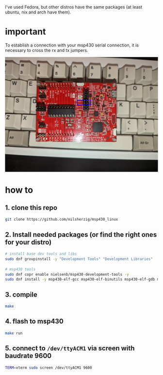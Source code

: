 I've used Fedora, but other distros have the same packages (at least ubuntu, nix and arch have them).

# important 

To establish a connection with your msp430 serial connection, it is necessary to cross the rx and tx jumpers.

![jumper](./jumper.png)

# how to

## 1. clone this repo

```bash 
git clone https://github.com/nilsherzig/msp430_linux
```

## 2. Install needed packages (or find the right ones for your distro)

```bash
# install base dev tools and libs
sudo dnf groupinstall -y "Development Tools" "Development Libraries"

# msp430 tools
sudo dnf copr enable nielsenb/msp430-development-tools -y
sudo dnf install -y msp430-elf-gcc msp430-elf-binutils msp430-elf-gdb mspds msp430flasher msp430-gcc-support-files dos2unix libusb readline mspdebug
```

## 3. compile

```bash
make
```

## 4. flash to msp430

```bash
make run
```


## 5. connect to `/dev/ttyACM1` via screen with baudrate 9600

```bash
TERM=xterm sudo screen /dev/ttyACM1 9600
```
